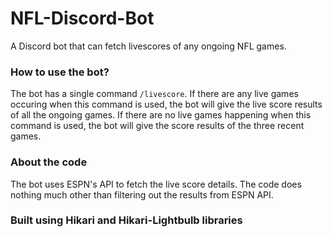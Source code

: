 # NFL-Discord-Bot

A Discord bot that can fetch livescores of any ongoing NFL games.

### How to use the bot?
The bot has a single command `/livescore`. If there are any live games occuring when this command is used, the bot will give the live score results of all the ongoing games. If there are no live games happening when this command is used, the bot will give the score results of the three recent games.

### About the code
The bot uses ESPN's API to fetch the live score details. The code does nothing much other than filtering out the results from ESPN API.

### Built using Hikari and Hikari-Lightbulb libraries

